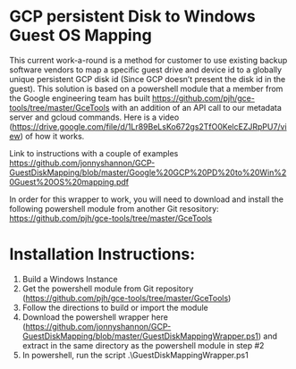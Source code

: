 # GCP persistent Disk to Windows Guest  OS Mapping
This current work-a-round is a method for customer to use existing backup software vendors to map a specific guest drive and device id to a globally unique persistent GCP disk id (Since GCP doesn’t present the disk id in the guest).  This solution is based on a powershell module that a member from the Google engineering team has built https://github.com/pjh/gce-tools/tree/master/GceTools with an addition of an API call to our metadata server and gcloud commands.  Here is a video (https://drive.google.com/file/d/1Lr89BeLsKo672gs2TfO0KelcEZJRpPU7/view) of how it works.

Link to instructions with a couple of examples https://github.com/jonnyshannon/GCP-GuestDiskMapping/blob/master/Google%20GCP%20PD%20to%20Win%20Guest%20OS%20mapping.pdf

In order for this wrapper to work, you will need to download and install the following powershell module from another Git resository: https://github.com/pjh/gce-tools/tree/master/GceTools

# Installation Instructions:
1.  Build a Windows Instance
2.  Get the powershell module from Git repository (https://github.com/pjh/gce-tools/tree/master/GceTools)
3.  Follow the directions to build or import the module
4.  Download the powershell wrapper here (https://github.com/jonnyshannon/GCP-GuestDiskMapping/blob/master/GuestDiskMappingWrapper.ps1) and extract in the same directory as the powershell module in step #2
5.  In powershell, run the script .\GuestDiskMappingWrapper.ps1
